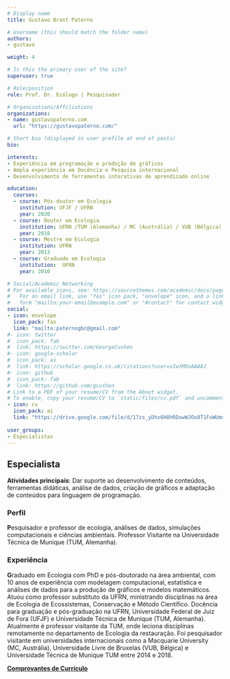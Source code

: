 ```yaml
---
# Display name
title: Gustavo Brant Paterno

# Username (this should match the folder name)
authors:
- gustavo

weight: 4

# Is this the primary user of the site?
superuser: true

# Role/position
role: Prof. Dr. Ecólogo | Pesquisador

# Organizations/Affiliations
organizations:
- name: gustavopaterno.com
  url: "https://gustavopaterno.com/"

# Short bio (displayed in user profile at end of posts)
bio: 

interests:
- Experiência em programação e produção de gráficos
- Ampla experiência em Docência e Pesquisa internacional
- Desenvolvimento de ferramentas interativas de aprendizado online

education:
  courses:
  - course: Pós-doutor em Ecologia
    institution: UFJF / UFRN   
    year: 2020
  - course: Doutor em Ecologia
    institution: UFRN /TUM (Alemanha) / MC (Austrália) / VUB (Bélgica)
    year: 2018
  - course: Mestre em Ecologia
    institution: UFRN
    year: 2013
  - course: Graduado em Ecologia
    institution:  UFRN
    year: 2010

# Social/Academic Networking
# For available icons, see: https://sourcethemes.com/academic/docs/page-builder/#icons
#   For an email link, use "fas" icon pack, "envelope" icon, and a link in the
#   form "mailto:your-email@example.com" or "#contact" for contact widget.
social:
- icon: envelope
  icon_pack: fas
  link: "mailto:paternogbc@gmail.com"
#- icon: twitter
#  icon_pack: fab
#  link: https://twitter.com/GeorgeCushen
#- icon: google-scholar
#  icon_pack: ai
#  link: https://scholar.google.co.uk/citations?user=sIwtMXoAAAAJ
#- icon: github
#  icon_pack: fab
#  link: https://github.com/gcushen
# Link to a PDF of your resume/CV from the About widget.
# To enable, copy your resume/CV to `static/files/cv.pdf` and uncomment the lines below.
- icon: cv
  icon_pack: ai
  link: "https://drive.google.com/file/d/17zs_yDhx6H8hRDxwWJOo8T1FoWUmdGey/view?usp=sharing"
  
user_groups:
- Especialistas
---
```


## Especialista

**Atividades principais**: Dar suporte ao desenvolvimento de conteúdos, ferramentas didáticas, análise de dados, criação de gráficos e adaptação de conteúdos para linguagem de programação.

### Perfil

**P**esquisador e professor de ecologia, análises de dados, simulações computacionais e ciências ambientais. Professor Visitante na Universidade Técnica de Munique (TUM, Alemanha).  

### Experiência

**G**raduado em Ecologia com PhD e pós-doutorado na área ambiental, com 10 anos de experiência com modelagem computacional, estatística e análises de dados para a produção de gráficos e modelos matemáticos. Atuou como professor substituto da UFRN, ministrando disciplinas na área de Ecologia de Ecossistemas, Conservação e Método Científico. Docência para graduação e pós-graduação na UFRN, Universidade Federal de Juiz de Fora (UFJF) e Universidade Técnica de Munique (TUM, Alemanha). Atualmente é professor visitante da TUM, onde leciona disciplinas remotamente no departamento de Ecologia da restauração. Foi pesquisador visitante em universidades internacionais como a Macquarie University (MC, Austrália), Universidade Livre de Bruxelas (VUB, Bélgica) e Universidade Técnica de Munique TUM entre 2014 e 2018. 

**[Comprovantes de Currículo](https://drive.google.com/file/d/1pQLOUcfmy2z8QN20bjUGLc54EA7XjRb_/view?usp=sharing)**

